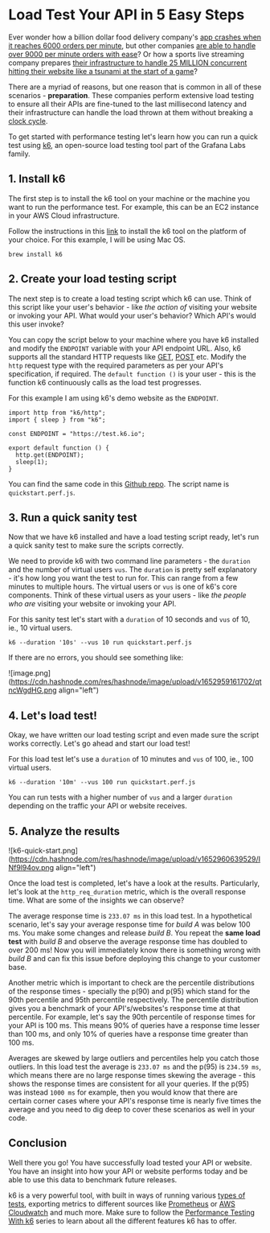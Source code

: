 # Load Test Your API in 5 Easy Steps

Ever wonder how a billion dollar food delivery company's [app crashes when it reaches 6000 orders per minute](https://www.engadget.com/grubhub-offer-of-free-lunch-nyc-crashes-website-233056950.html), but other companies [are able to handle over 9000 per minute orders with ease](https://www.indiatoday.in/technology/news/story/india-celebrates-new-year-eve-at-the-rate-of-9000-swiggy-orders-and-8000-zomato-orders-per-minute-1894781-2022-01-01)? Or how a sports live streaming company prepares [their infrastructure to handle 25 MILLION concurrent hitting their website like a tsunami at the start of a game](https://www.youtube.com/watch?v=QjvyiyH4rr0)?

There are a myriad of reasons, but one reason that is common in all of these scenarios - **preparation**. These companies perform extensive load testing to ensure all their APIs are fine-tuned to the last millisecond latency and their infrastructure can handle the load thrown at them without breaking a [clock cycle](https://www.intel.com/content/www/us/en/gaming/resources/cpu-clock-speed.html).

To get started with performance testing let's learn how you can run a quick test using [k6](https://k6.io/), an open-source load testing tool part of the Grafana Labs family.

## 1\. Install k6

The first step is to install the k6 tool on your machine or the machine you want to run the performance test. For example, this can be an EC2 instance in your AWS Cloud infrastructure.

Follow the instructions in this [link](https://k6.io/docs/getting-started/installation/) to install the k6 tool on the platform of your choice. For this example, I will be using Mac OS.

```plaintext
brew install k6
```

## 2\. Create your load testing script

The next step is to create a load testing script which k6 can use. Think of this script like your user's behavior - like *the action of* visiting your website or invoking your API. What would your user's behavior? Which API's would this user invoke?

You can copy the script below to your machine where you have k6 installed and modify the `ENDPOINT` variable with your API endpoint URL. Also, k6 supports all the standard HTTP requests like [GET](https://k6.io/docs/javascript-api/k6-http/get/), [POST](https://k6.io/docs/javascript-api/k6-http/post/) etc. Modify the `http` request type with the required parameters as per your API's specification, if required. The `default function ()` is your user - this is the function k6 continuously calls as the load test progresses.

For this example I am using k6's demo website as the `ENDPOINT`.

```plaintext
import http from "k6/http";
import { sleep } from "k6";

const ENDPOINT = "https://test.k6.io";

export default function () {
  http.get(ENDPOINT);
  sleep(1);
}
```

You can find the same code in this [Github repo](https://github.com/anikeshk/performance-testing-with-k6/tree/master/quickstart). The script name is `quickstart.perf.js`.

## 3\. Run a quick sanity test

Now that we have k6 installed and have a load testing script ready, let's run a quick sanity test to make sure the scripts correctly.

We need to provide k6 with two command line parameters - the `duration` and the number of virtual users `vus`. The `duration` is pretty self explanatory - it's how long you want the test to run for. This can range from a few minutes to multiple hours. The virtual users or `vus` is one of k6's core components. Think of these virtual users as your users - like *the people who are* visiting your website or invoking your API.

For this sanity test let's start with a `duration` of 10 seconds and `vus` of 10, ie., 10 virtual users.

```plaintext
k6 --duration '10s' --vus 10 run quickstart.perf.js
```

If there are no errors, you should see something like:

![image.png](https://cdn.hashnode.com/res/hashnode/image/upload/v1652959161702/qtncWgdHG.png align="left")

## 4\. Let's load test!

Okay, we have written our load testing script and even made sure the script works correctly. Let's go ahead and start our load test!

For this load test let's use a `duration` of 10 minutes and `vus` of 100, ie., 100 virtual users.

```plaintext
k6 --duration '10m' --vus 100 run quickstart.perf.js
```

You can run tests with a higher number of `vus` and a larger `duration` depending on the traffic your API or website receives.

## 5\. Analyze the results

![k6-quick-start.png](https://cdn.hashnode.com/res/hashnode/image/upload/v1652960639529/INf9l94ov.png align="left")

Once the load test is completed, let's have a look at the results. Particularly, let's look at the `http_req_duration` metric, which is the overall response time. What are some of the insights we can observe?

The average response time is `233.07 ms` in this load test. In a hypothetical scenario, let's say your average response time for *build A* was below 100 ms. You make some changes and release *build B*. You repeat the **same load test** with *build B* and observe the average response time has doubled to over 200 ms! Now you will immediately know there is something wrong with *build B* and can fix this issue before deploying this change to your customer base.

Another metric which is important to check are the percentile distributions of the response times - specially the p(90) and p(95) which stand for the 90th percentile and 95th percentile respectively. The percentile distribution gives you a benchmark of your API's/websites's response time at that percentile. For example, let's say the 90th percentile of response times for your API is 100 ms. This means 90% of queries have a response time lesser than 100 ms, and only 10% of queries have a response time greater than 100 ms.

Averages are skewed by large outliers and percentiles help you catch those outliers. In this load test the average is `233.07 ms` and the p(95) is `234.59 ms`, which means there are no large response times skewing the average - this shows the response times are consistent for all your queries. If the p(95) was instead `1000 ms` for example, then you would know that there are certain corner cases where your API's response time is nearly five times the average and you need to dig deep to cover these scenarios as well in your code.

## Conclusion

Well there you go! You have successfully load tested your API or website. You have an insight into how your API or website performs today and be able to use this data to benchmark future releases.

k6 is a very powerful tool, with built in ways of running various [types of tests](https://k6.io/docs/test-types/introduction/), exporting metrics to different sources like [Prometheus](https://k6.io/docs/results-visualization/prometheus/) or [AWS Cloudwatch](https://k6.io/docs/results-visualization/amazon-cloudwatch/) and much more. Make sure to follow the [Performance Testing With k6](https://anikeshk.com/series/perf-testing-with-k6) series to learn about all the different features k6 has to offer.